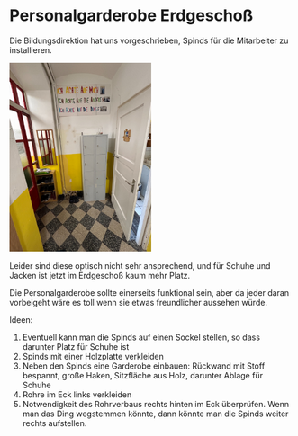 # Personalgarderobe Erdgeschoß

Die Bildungsdirektion hat uns vorgeschrieben, Spinds für die Mitarbeiter zu installieren.

<img src="../fotos/IMG_3963.jpeg" width=50% height=50% />

Leider sind diese optisch nicht sehr ansprechend, und für Schuhe und Jacken ist jetzt im Erdgeschoß kaum mehr Platz.

Die Personalgarderobe sollte einerseits funktional sein, aber da jeder daran vorbeigeht wäre es toll wenn sie etwas freundlicher aussehen würde.

Ideen:

1. Eventuell kann man die Spinds auf einen Sockel stellen, so dass darunter Platz für Schuhe ist
2. Spinds mit einer Holzplatte verkleiden
2. Neben den Spinds eine Garderobe einbauen: Rückwand mit Stoff bespannt, große Haken, Sitzfläche aus Holz, darunter Ablage für Schuhe
3. Rohre im Eck links verkleiden
4. Notwendigkeit des Rohrverbaus rechts hinten im Eck überprüfen. Wenn man das Ding wegstemmen könnte, dann könnte man die Spinds weiter  rechts aufstellen.